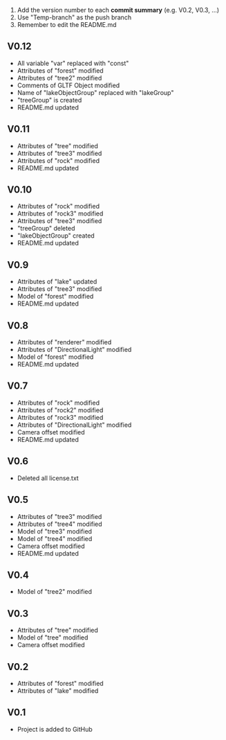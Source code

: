 1. Add the version number to each **commit summary** (e.g. V0.2, V0.3, ...)
2. Use "Temp-branch" as the push branch
3. Remember to edit the README.md

## V0.12
- All variable "var" replaced with "const"
- Attributes of "forest" modified
- Attributes of "tree2" modified
- Comments of GLTF Object modified
- Name of "lakeObjectGroup" replaced with "lakeGroup"
- "treeGroup" is created
- README.md updated


## V0.11
- Attributes of "tree" modified
- Attributes of "tree3" modified
- Attributes of "rock" modified
- README.md updated


## V0.10
- Attributes of "rock" modified
- Attributes of "rock3" modified
- Attributes of "tree3" modified
- "treeGroup" deleted
- "lakeObjectGroup" created
- README.md updated


## V0.9
- Attributes of "lake" updated
- Attributes of "tree3" modified
- Model of "forest" modified
- README.md updated


## V0.8
- Attributes of "renderer" modified
- Attributes of "DirectionalLight" modified
- Model of "forest" modified
- README.md updated


## V0.7
- Attributes of "rock" modified
- Attributes of "rock2" modified
- Attributes of "rock3" modified
- Attributes of "DirectionalLight" modified
- Camera offset modified
- README.md updated


## V0.6
- Deleted all license.txt


## V0.5
- Attributes of "tree3" modified
- Attributes of "tree4" modified
- Model of "tree3" modified
- Model of "tree4" modified
- Camera offset modified
- README.md updated


## V0.4
- Model of "tree2" modified


## V0.3
- Attributes of "tree" modified
- Model of "tree" modified
- Camera offset modified


## V0.2
- Attributes of "forest" modified
- Attributes of "lake" modified


## V0.1
- Project is added to GitHub